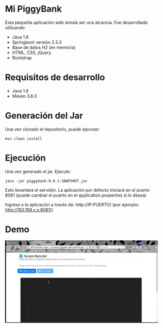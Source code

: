 # Mi PiggyBank

Esta pequeña aplicación web simula ser una alcancía. Fue desarrollada utilizando:

- Java 1.8
- Springboot versión 2.3.3
- Base de datos H2 (en memoria)
- HTML, CSS, jQuery
- Bootstrap


# Requisitos de desarrollo

- Java 1.8
- Maven 3.6.3


# Generación del Jar

Una vez clonado el repositorio, puede ejecutar:

```
mvn clean install
```

# Ejecución

Una vez generado el jar. Ejecute:

```
java -jar piggybank-0.0.1-SNAPSHOT.jar
```

Esto levantará el servidor. La aplicación por defecto iniciará en el puerto 8081 (puede cambiar el puerto en el application.properties si lo desea)

Ingrese a la aplicación a través de: http://IP:PUERTO/ (por ejemplo: http://192.168.x.x:8081/)

# Demo

 ![Demo de la app](https://github.com/ErisoHV/piggybank/blob/master/screenshots/demo.gif)




